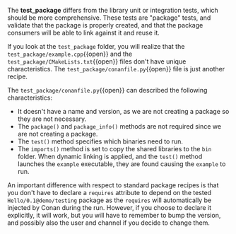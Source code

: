The **test_package** differs from the library unit or integration tests, which should be
more comprehensive. These tests are "package" tests, and validate that the package is properly
created, and that the package consumers will be able to link against it and reuse it.

If you look at the ``test_package`` folder, you will realize that the `test_package/example.cpp`{{open}} and the `test_package/CMakeLists.txt`{{open}} files don't have unique characteristics. The `test_package/conanfile.py`{{open}} file is just another recipe.

The `test_package/conanfile.py`{{open}} can described the following characteristics:

- It doesn't have a name and version, as we are not creating a package so they are not
  necessary.
- The ``package()`` and ``package_info()`` methods are not required since we are not creating a
  package.
- The ``test()`` method specifies which binaries need to run.
- The ``imports()`` method is set to copy the shared libraries to the ``bin`` folder. When
  dynamic linking is applied, and the ``test()`` method launches the ``example`` executable, they are
  found causing the ``example`` to run.

An important difference with respect to standard package recipes is that you don't have
to declare a ``requires`` attribute to depend on the tested ``Hello/0.1@demo/testing`` package
as the ``requires`` will automatically be injected by Conan during the run. However, if you choose to
declare it explicitly, it will work, but you will have to remember to bump the version,
and possibly also the user and channel if you decide to change them.
